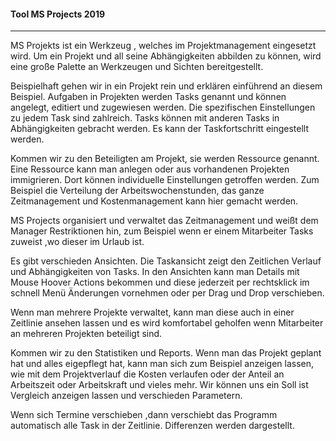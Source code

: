 #### Tool MS Projects 2019
---
MS Projekts ist ein Werkzeug , welches im Projektmanagement eingesetzt wird.
Um ein Projekt und all seine Abhängigkeiten abbilden zu können, wird eine große Palette an Werkzeugen und Sichten bereitgestellt. 

Beispielhaft gehen wir in ein Projekt rein und erklären einführend an diesem Beispiel. 
Aufgaben in Projekten werden Tasks genannt und können angelegt, editiert und zugewiesen werden.
Die spezifischen Einstellungen zu jedem Task sind zahlreich. Tasks können mit anderen Tasks in Abhängigkeiten gebracht werden.
Es kann der Taskfortschritt eingestellt werden.

Kommen wir zu den Beteiligten am Projekt, sie werden Ressource genannt. Eine Ressource kann man anlegen oder aus vorhandenen Projekten immigrieren. Dort können individuelle Einstellungen getroffen werden. Zum Beispiel die Verteilung der Arbeitswochenstunden, das ganze Zeitmanagement und Kostenmanagement kann hier gemacht werden.

MS Projects organisiert und verwaltet das Zeitmanagement und weißt dem Manager Restriktionen hin, zum Beispiel wenn er einem Mitarbeiter Tasks zuweist ,wo dieser im Urlaub ist.

Es gibt verschieden Ansichten. Die Taskansicht zeigt den Zeitlichen Verlauf und Abhängigkeiten von Tasks. In den Ansichten kann man Details mit Mouse Hoover Actions bekommen und diese jederzeit per rechtsklick im schnell Menü Änderungen vornehmen oder per Drag und Drop verschieben.

Wenn man mehrere Projekte verwaltet, kann man diese auch in einer Zeitlinie ansehen lassen und es wird komfortabel geholfen wenn Mitarbeiter an mehreren Projekten beteiligt sind.

Kommen wir zu den Statistiken und Reports. Wenn man das Projekt geplant hat und alles eigepflegt hat, kann man sich zum Beispiel anzeigen lassen, wie mit dem Projektverlauf die Kosten verlaufen oder der Anteil an Arbeitszeit oder Arbeitskraft und vieles mehr. Wir können uns ein Soll ist Vergleich anzeigen lassen und verschieden Parametern.

Wenn sich Termine verschieben ,dann verschiebt das Programm automatisch alle Task in der Zeitlinie. Differenzen werden dargestellt.
